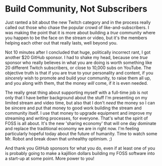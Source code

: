 # Build Community, Not Subscribers

Just ranted a bit about the new Twitch category and in the process
really called out those who chase the popular crowd of
like-and-subscribers. I was making the point that it is more about
building a *true* community where you happen to be the face on the
stream or video, but it's the members helping each other out that really
lasts, well beyond you.

Not 10 minutes after I concluded that huge, politically incorrect rant,
I got another \$20 GitHub sponsor. I had to shake my head, because one
*true* sponsor who really believes in what you are doing is worth
something like 20 different Twitch subscribers, or close to 10,000 subs
on YouTube. The objective truth is that if you are true to your
personality and content, if you *sincerely* wish to promote and build
your community, to raise them all up, and you along with them, that the
money *will* come, if it is even needed.

The really great thing about supporting myself with a full-time job is
not only that I have better background about the stuff I'm presenting on
my limited stream and video time, but also that I don't *need* the money
so I can be sincere and put that money to good work building the stream
and community itself. I use that money to upgrade equipment and improve
my streaming and writing processes, for everyone. That's what the spirit
of FOSS is all about. It's the new 'sharing economy' that will one day
dominate and replace the traditional economy we are in right now. I'm
feeling particularly hopeful today about the future of humanity. Time to
watch some Mr. Robot and break down that unhealthy optimism. ;)

And thank you GitHub sponsors for what you do, even if at least one of
you is probably going to make a kajillion dollars building my FOSS
software into a start-up at some point. More power to you!
